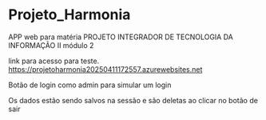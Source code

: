 # Projeto_Harmonia

APP web para matéria PROJETO INTEGRADOR DE TECNOLOGIA DA INFORMAÇÃO II módulo 2

link para acesso para teste.
https://projetoharmonia20250411172557.azurewebsites.net

Botão de login como admin para simular um login 

Os dados estão sendo salvos na sessão e são deletas ao clicar no botão de sair


